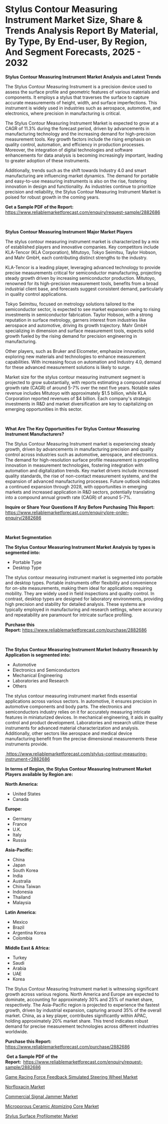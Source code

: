 <p><h1>Stylus Contour Measuring Instrument Market Size, Share & Trends Analysis Report By Material, By Type, By End-user, By Region, And Segment Forecasts, 2025 - 2032</h1></p><p><strong>Stylus Contour Measuring Instrument Market Analysis and Latest Trends</strong></p>
<p><p>The Stylus Contour Measuring Instrument is a precision device used to assess the surface profile and geometric features of various materials and components. It employs a stylus that traverses the surface to capture accurate measurements of height, width, and surface imperfections. This instrument is widely used in industries such as aerospace, automotive, and electronics, where precision in manufacturing is critical.</p><p>The Stylus Contour Measuring Instrument Market is expected to grow at a CAGR of 11.3% during the forecast period, driven by advancements in manufacturing technology and the increasing demand for high-precision measurement tools. Key growth factors include the rising emphasis on quality control, automation, and efficiency in production processes. Moreover, the integration of digital technologies and software enhancements for data analysis is becoming increasingly important, leading to greater adoption of these instruments.</p><p>Additionally, trends such as the shift towards Industry 4.0 and smart manufacturing are influencing market dynamics. The demand for portable and easy-to-use measuring instruments is also on the rise, fostering innovation in design and functionality. As industries continue to prioritize precision and reliability, the Stylus Contour Measuring Instrument Market is poised for robust growth in the coming years.</p></p>
<p><strong>Get a Sample PDF of the Report:&nbsp;</strong> <a href="https://www.reliablemarketforecast.com/enquiry/request-sample/2882686?utm_campaign=1888&utm_medium=2&utm_source=Github&utm_content=ia&utm_term=13032025&utm_id=stylus-contour-measuring-instrument">https://www.reliablemarketforecast.com/enquiry/request-sample/2882686</a></p>
<p>&nbsp;</p>
<p><strong>Stylus Contour Measuring Instrument Major Market Players</strong></p>
<p><p>The stylus contour measuring instrument market is characterized by a mix of established players and innovative companies. Key competitors include KLA-Tencor (KLA Corporation), Mitutoyo, Tokyo Seimitsu, Taylor Hobson, and Mahr GmbH, each contributing distinct strengths to the industry.</p><p>KLA-Tencor is a leading player, leveraging advanced technology to provide precise measurements critical for semiconductor manufacturing, projecting steady growth driven by increasing semiconductor production. Mitutoyo, renowned for its high-precision measurement tools, benefits from a broad industrial client base, and forecasts suggest consistent demand, particularly in quality control applications.</p><p>Tokyo Seimitsu, focused on metrology solutions tailored to the semiconductor sector, is expected to see market expansion owing to rising investments in semiconductor fabrication. Taylor Hobson, with a strong reputation in surface metrology, garners interest from industries like aerospace and automotive, driving its growth trajectory. Mahr GmbH specializing in dimension and surface measurement tools, expects solid growth fueled by the rising demand for precision engineering in manufacturing.</p><p>Other players, such as Bruker and Elcometer, emphasize innovation, exploring new materials and technologies to enhance measurement capabilities. With increasing focus on automation and Industry 4.0, demand for these advanced measurement solutions is likely to surge.</p><p>Market size for the stylus contour measuring instrument segment is projected to grow substantially, with reports estimating a compound annual growth rate (CAGR) of around 5-7% over the next five years. Notable sales revenue includes Mitutoyo with approximately $1.5 billion, while KLA Corporation reported revenues of $4 billion. Each company's strategic investments in R&D and market diversification are key to capitalizing on emerging opportunities in this sector.</p></p>
<p>&nbsp;</p>
<p><strong>What Are The Key Opportunities For Stylus Contour Measuring Instrument Manufacturers?</strong></p>
<p><p>The Stylus Contour Measuring Instrument market is experiencing steady growth, driven by advancements in manufacturing precision and quality control across industries such as automotive, aerospace, and electronics. The demand for high-resolution surface profile measurement is propelling innovation in measurement technologies, fostering integration with automation and digitalization trends. Key market drivers include increased quality standards, the rise of non-contact measurement systems, and the expansion of advanced manufacturing processes. Future outlook indicates a continued expansion through 2028, with opportunities in emerging markets and increased application in R&D sectors, potentially translating into a compound annual growth rate (CAGR) of around 5-7%.</p></p>
<p><strong>Inquire or Share Your Questions If Any Before Purchasing This Report:</strong> <a href="https://www.reliablemarketforecast.com/enquiry/pre-order-enquiry/2882686?utm_campaign=1888&utm_medium=2&utm_source=Github&utm_content=ia&utm_term=13032025&utm_id=stylus-contour-measuring-instrument">https://www.reliablemarketforecast.com/enquiry/pre-order-enquiry/2882686</a></p>
<p>&nbsp;</p>
<p><strong>Market Segmentation</strong></p>
<p><strong>The Stylus Contour Measuring Instrument Market Analysis by types is segmented into:</strong></p>
<p><ul><li>Portable Type</li><li>Desktop Type</li></ul></p>
<p><p>The stylus contour measuring instrument market is segmented into portable and desktop types. Portable instruments offer flexibility and convenience for on-site measurements, making them ideal for applications requiring mobility. They are widely used in field inspections and quality control. In contrast, desktop types are designed for laboratory environments, providing high precision and stability for detailed analysis. These systems are typically employed in manufacturing and research settings, where accuracy and repeatability are paramount for intricate surface profiling.</p></p>
<p><strong>Purchase this Report:&nbsp;</strong><a href="https://www.reliablemarketforecast.com/purchase/2882686?utm_campaign=1888&utm_medium=2&utm_source=Github&utm_content=ia&utm_term=13032025&utm_id=stylus-contour-measuring-instrument">https://www.reliablemarketforecast.com/purchase/2882686</a></p>
<p>&nbsp;</p>
<p><strong>The Stylus Contour Measuring Instrument Market Industry Research by Application is segmented into:</strong></p>
<p><ul><li>Automotive</li><li>Electronics and Semiconductors</li><li>Mechanical Engineering</li><li>Laboratories and Research</li><li>Others</li></ul></p>
<p><p>The stylus contour measuring instrument market finds essential applications across various sectors. In automotive, it ensures precision in automotive components and body parts. The electronics and semiconductors industry relies on it for accurately measuring intricate features in miniaturized devices. In mechanical engineering, it aids in quality control and product development. Laboratories and research utilize these instruments for advanced material characterization and analysis. Additionally, other sectors like aerospace and medical device manufacturing benefit from the precise dimensional measurements these instruments provide.</p></p>
<p><a href="https://www.reliablemarketforecast.com/stylus-contour-measuring-instrument-r2882686?utm_campaign=1888&utm_medium=2&utm_source=Github&utm_content=ia&utm_term=13032025&utm_id=stylus-contour-measuring-instrument">&nbsp;https://www.reliablemarketforecast.com/stylus-contour-measuring-instrument-r2882686</a></p>
<p><strong>In terms of Region, the Stylus Contour Measuring Instrument Market Players available by Region are:</strong></p>
<p>
    <p> <strong> North America: </strong>
        <ul>
            <li>United States</li>
            <li>Canada</li>
        </ul>
        </p> 
    <p> <strong> Europe: </strong>
        <ul>
            <li>Germany</li>
            <li>France</li>
            <li>U.K.</li>
            <li>Italy</li>
            <li>Russia</li>
        </ul>
        </p> 
    <p> <strong> Asia-Pacific: </strong>
        <ul>
            <li>China</li>
            <li>Japan</li>
            <li>South Korea</li>
            <li>India</li>
            <li>Australia</li>
            <li>China Taiwan</li>
            <li>Indonesia</li>
            <li>Thailand</li>
            <li>Malaysia</li>
        </ul>
        </p> 
    <p> <strong> Latin America: </strong>
        <ul>
            <li>Mexico</li>
            <li>Brazil</li>
            <li>Argentina Korea</li>
            <li>Colombia</li>
        </ul>
        </p> 
    <p> <strong> Middle East & Africa: </strong>
        <ul>
            <li>Turkey</li>
            <li>Saudi</li>
            <li>Arabia</li>
            <li>UAE</li>
            <li>Korea</li>
        </ul>
    </p>
    </p>
<p><p>The Stylus Contour Measuring Instrument market is witnessing significant growth across various regions. North America and Europe are expected to dominate, accounting for approximately 30% and 25% of market share, respectively. The Asia-Pacific region is projected to experience the fastest growth, driven by industrial expansion, capturing around 35% of the overall market. China, as a key player, contributes significantly within APAC, holding approximately 20% market share. This trend indicates robust demand for precise measurement technologies across different industries worldwide.</p></p>
<p><strong>Purchase this Report: </strong><a href="https://www.reliablemarketforecast.com/purchase/2882686?utm_campaign=1888&utm_medium=2&utm_source=Github&utm_content=ia&utm_term=13032025&utm_id=stylus-contour-measuring-instrument">https://www.reliablemarketforecast.com/purchase/2882686</a></p>
<p>&nbsp;<strong>Get a Sample PDF of the Report:&nbsp;&nbsp;</strong><a href="https://www.reliablemarketforecast.com/enquiry/request-sample/2882686?utm_campaign=1888&utm_medium=2&utm_source=Github&utm_content=ia&utm_term=13032025&utm_id=stylus-contour-measuring-instrument">https://www.reliablemarketforecast.com/enquiry/request-sample/2882686</a></p>
<p><strong></strong></p>
<p><p><a href="https://github.com/shimweummul/Market-Research-Report-List-1/blob/main/game-racing-force-feedback-simulated-steering-wheel-market.md?utm_campaign=1888&utm_medium=2&utm_source=Github&utm_content=ia&utm_term=13032025&utm_id=stylus-contour-measuring-instrument">Game Racing Force Feedback Simulated Steering Wheel Market</a></p><p><a href="https://github.com/bauldlimle6h/Market-Research-Report-List-1/blob/main/norfloxacin-market.md?utm_campaign=1888&utm_medium=2&utm_source=Github&utm_content=ia&utm_term=13032025&utm_id=stylus-contour-measuring-instrument">Norfloxacin Market</a></p><p><a href="https://github.com/buseknoden2b/Market-Research-Report-List-1/blob/main/commercial-signal-jammer-market.md?utm_campaign=1888&utm_medium=2&utm_source=Github&utm_content=ia&utm_term=13032025&utm_id=stylus-contour-measuring-instrument">Commercial Signal Jammer Market</a></p><p><a href="https://github.com/heinslakey2x/Market-Research-Report-List-1/blob/main/microporous-ceramic-atomizing-core-market.md?utm_campaign=1888&utm_medium=2&utm_source=Github&utm_content=ia&utm_term=13032025&utm_id=stylus-contour-measuring-instrument">Microporous Ceramic Atomizing Core Market</a></p><p><a href="https://github.com/sternymkere4/Market-Research-Report-List-1/blob/main/stylus-surface-profilometer-market.md?utm_campaign=1888&utm_medium=2&utm_source=Github&utm_content=ia&utm_term=13032025&utm_id=stylus-contour-measuring-instrument">Stylus Surface Profilometer Market</a></p></p>